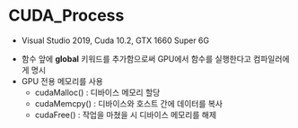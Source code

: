 # CUDA_Process
  * Visual Studio 2019, Cuda 10.2, GTX 1660 Super 6G
  - 함수 앞에 __global__ 키워드를 추가함으로써 GPU에서 함수를 실행한다고 컴파일러에게 명시
  - GPU 전용 메모리를 사용
    -  cudaMalloc() : 디바이스 메모리 할당
    -  cudaMemcpy() : 디바이스와 호스트 간에 데이터를 복사
    -  cudaFree() : 작업을 마쳤을 시 디바이스 메모리를 해제
